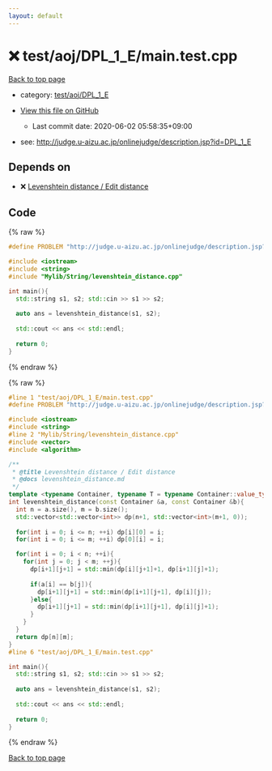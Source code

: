 ```yaml
---
layout: default
---
```


<!-- mathjax config similar to math.stackexchange -->
<script type="text/javascript" async
  src="https://cdnjs.cloudflare.com/ajax/libs/mathjax/2.7.5/MathJax.js?config=TeX-MML-AM_CHTML">
</script>
<script type="text/x-mathjax-config">
  MathJax.Hub.Config({
    TeX: { equationNumbers: { autoNumber: "AMS" }},
    tex2jax: {
      inlineMath: [ ['$','$'] ],
      processEscapes: true
    },
    "HTML-CSS": { matchFontHeight: false },
    displayAlign: "left",
    displayIndent: "2em"
  });
</script>

<script type="text/javascript" src="https://cdnjs.cloudflare.com/ajax/libs/jquery/3.4.1/jquery.min.js"></script>
<script src="https://cdn.jsdelivr.net/npm/jquery-balloon-js@1.1.2/jquery.balloon.min.js" integrity="sha256-ZEYs9VrgAeNuPvs15E39OsyOJaIkXEEt10fzxJ20+2I=" crossorigin="anonymous"></script>
<script type="text/javascript" src="../../../../assets/js/copy-button.js"></script>
<link rel="stylesheet" href="../../../../assets/css/copy-button.css" />


# :x: test/aoj/DPL_1_E/main.test.cpp

<a href="../../../../index.html">Back to top page</a>

* category: <a href="../../../../index.html#ff011c241521fe723b9ada74a9467695">test/aoj/DPL_1_E</a>
* <a href="{{ site.github.repository_url }}/blob/master/test/aoj/DPL_1_E/main.test.cpp">View this file on GitHub</a>
    - Last commit date: 2020-06-02 05:58:35+09:00


* see: <a href="http://judge.u-aizu.ac.jp/onlinejudge/description.jsp?id=DPL_1_E">http://judge.u-aizu.ac.jp/onlinejudge/description.jsp?id=DPL_1_E</a>


## Depends on

* :x: <a href="../../../../library/Mylib/String/levenshtein_distance.cpp.html">Levenshtein distance / Edit distance</a>


## Code

<a id="unbundled"></a>
{% raw %}
```cpp
#define PROBLEM "http://judge.u-aizu.ac.jp/onlinejudge/description.jsp?id=DPL_1_E"

#include <iostream>
#include <string>
#include "Mylib/String/levenshtein_distance.cpp"

int main(){
  std::string s1, s2; std::cin >> s1 >> s2;
  
  auto ans = levenshtein_distance(s1, s2);
  
  std::cout << ans << std::endl;
  
  return 0;
}

```
{% endraw %}

<a id="bundled"></a>
{% raw %}
```cpp
#line 1 "test/aoj/DPL_1_E/main.test.cpp"
#define PROBLEM "http://judge.u-aizu.ac.jp/onlinejudge/description.jsp?id=DPL_1_E"

#include <iostream>
#include <string>
#line 2 "Mylib/String/levenshtein_distance.cpp"
#include <vector>
#include <algorithm>

/**
 * @title Levenshtein distance / Edit distance
 * @docs levenshtein_distance.md
 */
template <typename Container, typename T = typename Container::value_type>
int levenshtein_distance(const Container &a, const Container &b){
  int n = a.size(), m = b.size();
  std::vector<std::vector<int>> dp(n+1, std::vector<int>(m+1, 0));
  
  for(int i = 0; i <= n; ++i) dp[i][0] = i;
  for(int i = 0; i <= m; ++i) dp[0][i] = i;

  for(int i = 0; i < n; ++i){
    for(int j = 0; j < m; ++j){
      dp[i+1][j+1] = std::min(dp[i][j+1]+1, dp[i+1][j]+1);
      
      if(a[i] == b[j]){
        dp[i+1][j+1] = std::min(dp[i+1][j+1], dp[i][j]);
      }else{
        dp[i+1][j+1] = std::min(dp[i+1][j+1], dp[i][j]+1);
      }
    }
  }
  return dp[n][m];
}
#line 6 "test/aoj/DPL_1_E/main.test.cpp"

int main(){
  std::string s1, s2; std::cin >> s1 >> s2;
  
  auto ans = levenshtein_distance(s1, s2);
  
  std::cout << ans << std::endl;
  
  return 0;
}

```
{% endraw %}

<a href="../../../../index.html">Back to top page</a>

